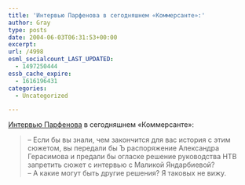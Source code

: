 ```yaml
---
title: 'Интервью Парфенова в сегодняшнем «Коммерсанте»:'
author: Gray
type: posts
date: 2004-06-03T06:31:53+00:00
excerpt:
url: /4998
esml_socialcount_LAST_UPDATED:
  - 1497250444
essb_cache_expire:
  - 1616196431
categories:
  - Uncategorized

---
```








<a href="http://www.kommersant.ru/archive/archive-material.html?docId=480139" target="_blank">Интервью Парфенова</a> в сегодняшнем &#171;Коммерсанте&#187;:

> &#8211; Если бы вы знали, чем закончится для вас история с этим сюжетом, вы передали бы Ъ распоряжение Александра Герасимова и предали бы огласке решение руководства НТВ запретить сюжет с интервью с Маликой Яндарбиевой?  
> &#8211; А какие могут быть другие решения? Я таковых не вижу.